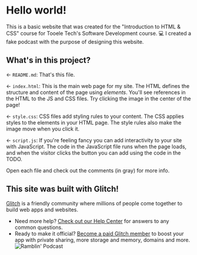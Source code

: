 # Hello world!

This is a basic website that was created for the "Introduction to HTML & CSS" course for Tooele Tech's Software Development course. 💻
I created a fake podcast with the purpose of designing this website. 

## What's in this project? 

← `README.md`: That's this file.

← `index.html`: This is the main web page for my site. The HTML defines the structure and content of the page using _elements_. You'll see references in the HTML to the JS and CSS files. Try clicking the image in the center of the page!

← `style.css`: CSS files add styling rules to your content. The CSS applies styles to the elements in your HTML page. The style rules also make the image move when you click it.

← `script.js`: If you're feeling fancy you can add interactivity to your site with JavaScript. The code in the JavaScript file runs when the page loads, and when the visitor clicks the button you can add using the code in the TODO.

Open each file and check out the comments (in gray) for more info.


## This site was built with Glitch!

[Glitch](https://glitch.com) is a friendly community where millions of people come together to build web apps and websites.

- Need more help? [Check out our Help Center](https://help.glitch.com/) for answers to any common questions.
- Ready to make it official? [Become a paid Glitch member](https://glitch.com/pricing) to boost your app with private sharing, more storage and memory, domains and more.
![Ramblin' Podcast](https://github.com/brownwatchman/RamblinPodcast/assets/71452680/c3a323fe-3676-4f6b-aaa5-010073269507)

